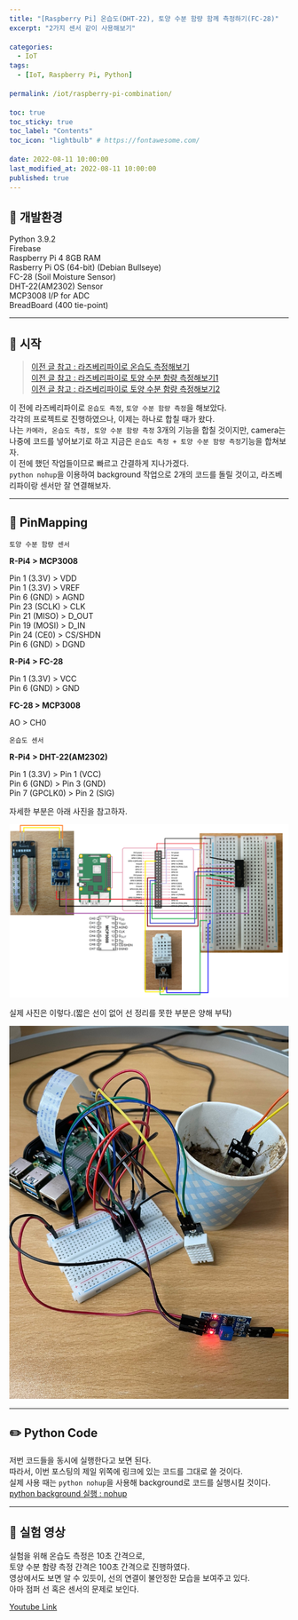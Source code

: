 ```yaml
---
title: "[Raspberry Pi] 온습도(DHT-22), 토양 수분 함량 함께 측정하기(FC-28)"  
excerpt: "2가지 센서 같이 사용해보기"

categories:
  - IoT
tags:
  - [IoT, Raspberry Pi, Python]

permalink: /iot/raspberry-pi-combination/

toc: true
toc_sticky: true
toc_label: "Contents"
toc_icon: "lightbulb" # https://fontawesome.com/
 
date: 2022-08-11 10:00:00
last_modified_at: 2022-08-11 10:00:00
published: true
---
```


## 🔧 개발환경

Python 3.9.2  
Firebase  
Raspberry Pi 4 8GB RAM  
Rasberry Pi OS (64-bit) (Debian Bullseye)  
FC-28 (Soil Moisture Sensor)  
DHT-22(AM2302) Sensor  
MCP3008 I/P for ADC  
BreadBoard (400 tie-point)  

---

## 🌻 시작

> [이전 글 참고 : 라즈베리파이로 온습도 측정해보기](https://kdjun97.github.io/iot/raspberry-pi-dht22/)  
> [이전 글 참고 : 라즈베리파이로 토양 수분 함량 측정해보기1](https://kdjun97.github.io/iot/raspberry-pi-soil-moisture1/)  
> [이전 글 참고 : 라즈베리파이로 토양 수분 함량 측정해보기2](https://kdjun97.github.io/iot/raspberry-pi-soil-moisture2/)  

이 전에 라즈베리파이로 `온습도 측정`, `토양 수분 함량 측정`을 해보았다.  
각각의 프로젝트로 진행하였으나, 이제는 하나로 합칠 때가 왔다.  
나는 `카메라, 온습도 측정, 토양 수분 함량 측정` 3개의 기능을 합칠 것이지만, camera는 나중에 코드를 넣어보기로 하고 지금은 `온습도 측정 + 토양 수분 함량 측정`기능을 합쳐보자.  
이 전에 했던 작업들이므로 빠르고 간결하게 지나가겠다.  
`python nohup`을 이용하여 background 작업으로 2개의 코드를 돌릴 것이고, 라즈베리파이랑 센서만 잘 연결해보자.  

---

## 📎 PinMapping

`토양 수분 함량 센서`  

**R-Pi4 > MCP3008**  

Pin 1 (3.3V) > VDD  
Pin 1 (3.3V) > VREF  
Pin 6 (GND) > AGND  
Pin 23 (SCLK) > CLK  
Pin 21 (MISO) > D_OUT  
Pin 19 (MOSI) > D_IN  
Pin 24 (CE0) > CS/SHDN  
Pin 6 (GND) > DGND  

**R-Pi4 > FC-28**  

Pin 1 (3.3V) > VCC  
Pin 6 (GND) > GND  

**FC-28 > MCP3008**  

AO > CH0  

`온습도 센서`  

**R-Pi4 > DHT-22(AM2302)**  

Pin 1 (3.3V) > Pin 1 (VCC)  
Pin 6 (GND) > Pin 3 (GND)  
Pin 7 (GPCLK0) > Pin 2 (SIG)  

자세한 부분은 아래 사진을 참고하자.  

<a href="https://kdjun97.github.io/assets/images/post_img/iot/raspberry-pi-combination/pin_map.png">
  <img src="/assets/images/post_img/iot/raspberry-pi-combination/pin_map.png" alt="pin_map">
</a>  

실제 사진은 이렇다.(짧은 선이 없어 선 정리를 못한 부분은 양해 부탁)  

![picture](/assets/images/post_img/iot/raspberry-pi-combination/picture.jpg)  

---

## ✏️ Python Code

저번 코드들을 동시에 실행한다고 보면 된다.  
따라서, 이번 포스팅의 제일 위쪽에 링크에 있는 코드를 그대로 쓸 것이다.  
실제 사용 때는 `python nohup`을 사용해 background로 코드를 실행시킬 것이다.  
[python background 실행 : nohup](https://kdjun97.github.io/python/python-background/)   

---  

## 🎥 실험 영상

실험을 위해 온습도 측정은 10초 간격으로,  
토양 수분 함량 측정 간격은 100초 간격으로 진행하였다.  
영상에서도 보면 알 수 있듯이, 선의 연결이 불안정한 모습을 보여주고 있다.  
아마 점퍼 선 혹은 센서의 문제로 보인다.  

[Youtube Link](https://youtu.be/SaE2Zf9jL40)  
